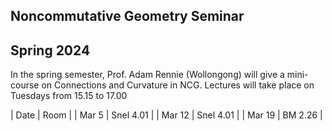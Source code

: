 Noncommutative Geometry Seminar
---
## Spring 2024

In the spring semester, Prof. Adam Rennie (Wollongong) will give a mini-course on Connections and Curvature in NCG. Lectures will take place on Tuesdays from 15.15 to 17.00

|  Date   | Room | 
| Mar 5 | Snel 4.01 |
| Mar 12 | Snel 4.01 |
| Mar 19 | BM 2.26 | 
